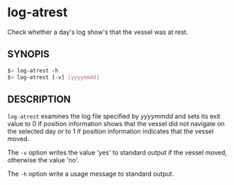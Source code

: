 # log-atrest

Check whether a day's log show's that the vessel was at rest.

## SYNOPIS

```bash
$> log-atrest -h
$> log-atrest [-v] [yyyymmdd]
```

## DESCRIPTION

`log-atrest` examines the log file specified by *yyyymmdd* and sets its
exit value to 0 if position information shows that the vessel did not
navigate on the selected day or to 1 if position information indicates
that the vessel moved.

The `-v` option writes the value 'yes' to standard output if the vessel
moved, otherwise the value 'no'.

The `-h` option write a usage message to standard output.
